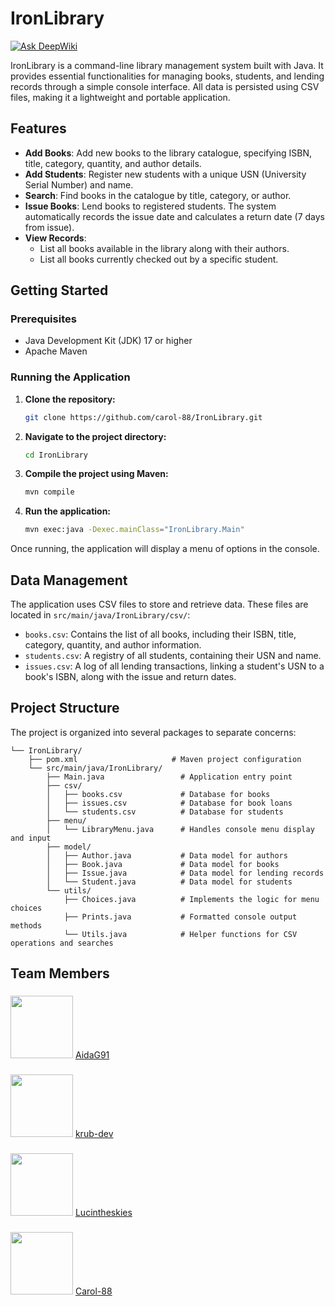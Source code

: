 # IronLibrary
[![Ask DeepWiki](https://devin.ai/assets/askdeepwiki.png)](https://deepwiki.com/Carol-88/IronLibrary)

IronLibrary is a command-line library management system built with Java. It provides essential functionalities for managing books, students, and lending records through a simple console interface. All data is persisted using CSV files, making it a lightweight and portable application.

## Features

-   **Add Books**: Add new books to the library catalogue, specifying ISBN, title, category, quantity, and author details.
-   **Add Students**: Register new students with a unique USN (University Serial Number) and name.
-   **Search**: Find books in the catalogue by title, category, or author.
-   **Issue Books**: Lend books to registered students. The system automatically records the issue date and calculates a return date (7 days from issue).
-   **View Records**:
    -   List all books available in the library along with their authors.
    -   List all books currently checked out by a specific student.

## Getting Started

### Prerequisites

-   Java Development Kit (JDK) 17 or higher
-   Apache Maven

### Running the Application

1.  **Clone the repository:**
    ```sh
    git clone https://github.com/carol-88/IronLibrary.git
    ```

2.  **Navigate to the project directory:**
    ```sh
    cd IronLibrary
    ```

3.  **Compile the project using Maven:**
    ```sh
    mvn compile
    ```

4.  **Run the application:**
    ```sh
    mvn exec:java -Dexec.mainClass="IronLibrary.Main"
    ```

Once running, the application will display a menu of options in the console.

## Data Management

The application uses CSV files to store and retrieve data. These files are located in `src/main/java/IronLibrary/csv/`:

-   `books.csv`: Contains the list of all books, including their ISBN, title, category, quantity, and author information.
-   `students.csv`: A registry of all students, containing their USN and name.
-   `issues.csv`: A log of all lending transactions, linking a student's USN to a book's ISBN, along with the issue and return dates.

## Project Structure

The project is organized into several packages to separate concerns:

```
└── IronLibrary/
    ├── pom.xml                     # Maven project configuration
    └── src/main/java/IronLibrary/
        ├── Main.java                 # Application entry point
        ├── csv/
        │   ├── books.csv             # Database for books
        │   ├── issues.csv            # Database for book loans
        │   └── students.csv          # Database for students
        ├── menu/
        │   └── LibraryMenu.java      # Handles console menu display and input
        ├── model/
        │   ├── Author.java           # Data model for authors
        │   ├── Book.java             # Data model for books
        │   ├── Issue.java            # Data model for lending records
        │   └── Student.java          # Data model for students
        └── utils/
            ├── Choices.java          # Implements the logic for menu choices
            ├── Prints.java           # Formatted console output methods
            └── Utils.java            # Helper functions for CSV operations and searches
```
## Team Members

###

<div align="left">
  <img height="100" src="https://media3.giphy.com/media/v1.Y2lkPTc5MGI3NjExZHAxazJtZGdoNXFha2RqdnJ6emRyeGZ2YjNob2FnYmdsdDVlZDB4NyZlcD12MV9pbnRlcm5hbF9naWZfYnlfaWQmY3Q9Zw/Brdlc8ulgB5Vk5mAhL/giphy.gif"  />
    <a href="https://github.com/AidaG91">AidaG91</a>
</div>

###

<div align="left">
  <img height="100" src="https://media.giphy.com/media/v1.Y2lkPWVjZjA1ZTQ3eHc3bnRxZnJ3eDJvamduM2xicmV3d3c0YXZ2cWs5MG5nZ3phdzM3NiZlcD12MV9naWZzX3NlYXJjaCZjdD1n/Y01jP8QeLOox2/giphy.gif"  />
    <a href="https://github.com/krub-dev">krub-dev</a>
</div>

###

<div align="left">
  <img height="100" src="https://i.imgflip.com/65efzo.gif"  />
    <a href="https://github.com/Lucintheskies">Lucintheskies</a>
</div>

###

<div align="left">
  <img height="100" src="https://media.giphy.com/media/v1.Y2lkPWVjZjA1ZTQ3eHc3bnRxZnJ3eDJvamduM2xicmV3d3c0YXZ2cWs5MG5nZ3phdzM3NiZlcD12MV9naWZzX3NlYXJjaCZjdD1n/jAe22Ec5iICCk/giphy.gif"  />
    <a href="https://github.com/Carol-88">Carol-88</a>
</div>

###
